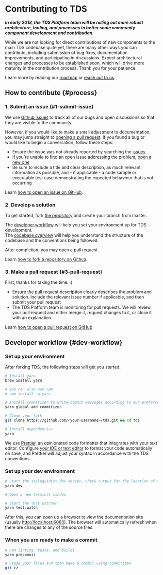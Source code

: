 # Contributing to TDS

**_In early 2018, the TDS Platform team will be rolling out more robust architecture, tooling, and processes to better scale community 
component development and contribution._**

While we are not looking for direct contributions of new components to the main TDS codebase quite yet, there are many 
other ways you can contribute, including submission of bug fixes, documentation improvements, and participating in discussions.
Expect architectural changes and processes to be established soon, which will drive more maturity in the contribution
process. Thank you for your patience.

Learn more by reading our [roadmap](roadmap.md) or [reach out to us](support.md).


## How to contribute {#process}

### 1. Submit an issue {#1-submit-issue}

We use [Github Issues](https://github.com/telusdigital/tds/issues) to track all of our bugs and open discussions so that 
they are visible to the community. 

However, if you would like to make a small adjustment to documentation, you may jump straight to [opening a pull request](#3-pull-request). 
If you found a bug or would like to begin a conversation, follow these steps:

* Ensure the issue was not already reported by searching the [issues](https://github.com/telusdigital/tds/issues)
* If you're unable to find an open issue addressing the problem, [open a new one](https://github.com/telusdigital/tds/issues/new)
* Be sure to include a title and clear description, as much relevant information as possible, and - if applicable - a code 
sample or executable test case demonstrating the expected behaviour that is not occurring

Learn [how to open an issue on GitHub](https://help.github.com/articles/creating-an-issue/).

### 2. Develop a solution

To get started, fork [the repository](https://github.com/telusdigital/tds) and create your branch from master.

The [developer workflow](#dev-workflow) will help you set your environment up for TDS development. <br/>
The [codebase overview](codebase-overview.md) will help you understand the structure of the codebase and the conventions being followed.

After completion, you may open a pull request.

Learn [how to fork a repository on Github](https://help.github.com/articles/fork-a-repo/).

### 3. Make a pull request {#3-pull-request}

First, thanks for taking the time. :) 

* Ensure the pull request description clearly describes the problem and solution. Include the relevant issue number if 
applicable, and then submit your pull request
* The TDS Platform team is monitoring for pull requests. We will review your pull request and either merge it, request 
changes to it, or close it with an explanation.

Learn [how to open a pull request on GitHub](https://help.github.com/articles/creating-a-pull-request/)


## Developer workflow {#dev-workflow}

### Set up your environment

After forking TDS, the following steps will get you started:

```bash
# Install yarn
brew install yarn

# you can also use npm
# npm install -g yarn

# Install commitizen to write commit messages according to our preferred format.
yarn global add commitizen

# Clone your fork
git clone https://github.com/<your-username>/tds.git && cd tds

# Install dependencies
yarn
```

We use [Prettier](https://prettier.io/), an opinionated code formatter that integrates with your text editor. Configure [your
IDE or text editor](https://prettier.io/docs/en/editors.html) to format your code automatically on save, and Prettier will
adjust your syntax in accordance with the TDS conventions.

### Set up your dev environment

```bash
# Start the styleguidist dev server, check output for the location of the docs
yarn dev

# Open a new terminal window

# Start the test watcher
yarn test:watch
```

After this, you can open up a browser to view the documentation site (usually <http://localhost:6060>). The browser will 
automatically refresh when there are changes to any of the source files.

### When you are ready to make a commit

```bash
# Run linting, tests, and builds
yarn precommit

# Stage your files and then make a commit using commitizen
git cz
```
